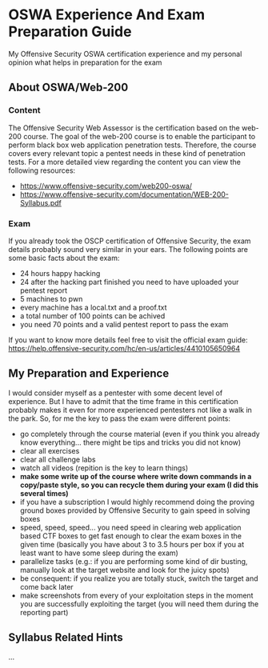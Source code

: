 # OSWA Experience And Exam Preparation Guide
My Offensive Security OSWA certification experience and my personal opinion what helps in preparation for the exam 

## About OSWA/Web-200
### Content
The Offensive Security Web Assessor is the certification based on the web-200 course.
The goal of the web-200 course is to enable the participant to perform black box web application penetration tests.
Therefore, the course covers every relevant topic a pentest needs in these kind of penetration tests.
For a more detailed view regarding the content you can view the following resources:
- https://www.offensive-security.com/web200-oswa/
- https://www.offensive-security.com/documentation/WEB-200-Syllabus.pdf

### Exam
If you already took the OSCP certification of Offensive Security, the exam details probably sound very similar in your ears. The following points are some basic facts about the exam:
- 24 hours happy hacking
- 24 after the hacking part finished you need to have uploaded your pentest report
- 5 machines to pwn
- every machine has a local.txt and a proof.txt
- a total number of 100 points can be achived
- you need 70 points and a valid pentest report to pass the exam

If you want to know more details feel free to visit the official exam guide: https://help.offensive-security.com/hc/en-us/articles/4410105650964

## My Preparation and Experience
I would consider myself as a pentester with some decent level of experience. But I have to admit that the time frame in this certification probably makes it even for more experienced pentesters not like a walk in the park. So, for me the key to pass the exam were different points:
- go completely through the course material (even if you think you already know everything... there might be tips and tricks you did not know)
- clear all exercises 
- clear all challenge labs
- watch all videos (repition is the key to learn things)
- **make some write up of the course where write down commands in a copy/paste style, so you can recycle them during your exam (I did this several times)**
- if you have a subscription I would highly recommend doing the proving ground boxes provided by Offensive Security to gain speed in solving boxes
- speed, speed, speed... you need speed in clearing web application based CTF boxes to get fast enough to clear the exam boxes in the given time (basically you have about 3 to 3.5 hours per box if you at least want to have some sleep during the exam)
- parallelize tasks (e.g.: if you are performing some kind of dir busting, manually look at the target website and look for the juicy spots)
- be consequent: if you realize you are totally stuck, switch the target and come back later
- make screenshots from every of your exploitation steps in the moment you are successfully exploiting the target (you will need them during the reporting part)

## Syllabus Related Hints
...

